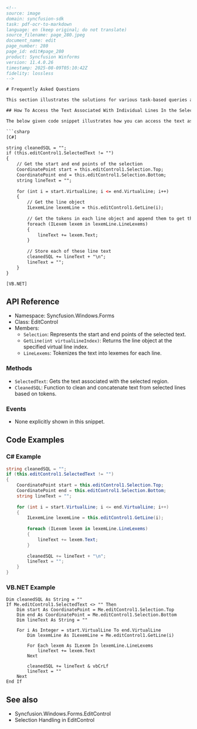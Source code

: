 ```html
<!-- 
source: image
domain: syncfusion-sdk
task: pdf-ocr-to-markdown
language: en (keep original; do not translate)
source_filename: page_280.jpeg
document_name: edit
page_number: 280
page_id: edit#page_280
product: Syncfusion Winforms
version: 11.4.0.26
timestamp: 2025-08-09T05:10:42Z
fidelity: lossless
-->

# Frequently Asked Questions

This section illustrates the solutions for various task-based queries about Essential Edit. Following are FAQs for the Edit Control:

## How To Access the Text Associated With Individual Lines In the Selected Text Region Of the Edit Control

The below given code snippet illustrates how you can access the text associated with individual lines in the selected text region of the Edit Control.

```csharp
[C#]

string cleanedSQL = "";
if (this.editControl1.SelectedText != "")
{
    // Get the start and end points of the selection
    CoordinatePoint start = this.editControl1.Selection.Top;
    CoordinatePoint end = this.editControl1.Selection.Bottom;
    string lineText = "";
    
    for (int i = start.VirtualLine; i <= end.VirtualLine; i++)
    {
        // Get the line object
        ILexemLine lexemLine = this.editControl1.GetLine(i);
        
        // Get the tokens in each line object and append them to get the line text
        foreach (ILexem lexem in lexemLine.LineLexems)
        {
            lineText += lexem.Text;
        }
        
        // Store each of these line text
        cleanedSQL += lineText + "\n";
        lineText = "";
    }
}
```

```vb.net
[VB.NET]
```

## API Reference
- Namespace: Syncfusion.Windows.Forms
- Class: EditControl
- Members:
  - `Selection`: Represents the start and end points of the selected text.
  - `GetLine(int virtualLineIndex)`: Returns the line object at the specified virtual line index.
  - `LineLexems`: Tokenizes the text into lexemes for each line.

### Methods
- `SelectedText`: Gets the text associated with the selected region.
- `CleanedSQL`: Function to clean and concatenate text from selected lines based on tokens.

### Events
- None explicitly shown in this snippet.

## Code Examples

### C# Example
```csharp
string cleanedSQL = "";
if (this.editControl1.SelectedText != "")
{
    CoordinatePoint start = this.editControl1.Selection.Top;
    CoordinatePoint end = this.editControl1.Selection.Bottom;
    string lineText = "";
    
    for (int i = start.VirtualLine; i <= end.VirtualLine; i++)
    {
        ILexemLine lexemLine = this.editControl1.GetLine(i);
        
        foreach (ILexem lexem in lexemLine.LineLexems)
        {
            lineText += lexem.Text;
        }
        
        cleanedSQL += lineText + "\n";
        lineText = "";
    }
}
```

### VB.NET Example
```vb.net
Dim cleanedSQL As String = ""
If Me.editControl1.SelectedText <> "" Then
    Dim start As CoordinatePoint = Me.editControl1.Selection.Top
    Dim end As CoordinatePoint = Me.editControl1.Selection.Bottom
    Dim lineText As String = ""
    
    For i As Integer = start.VirtualLine To end.VirtualLine
        Dim lexemLine As ILexemLine = Me.editControl1.GetLine(i)
        
        For Each lexem As ILexem In lexemLine.LineLexems
            lineText += lexem.Text
        Next
        
        cleanedSQL += lineText & vbCrLf
        lineText = ""
    Next
End If
```

## See also
- Syncfusion.Windows.Forms.EditControl
- Selection Handling in EditControl

<!-- tags: [syncfusion-sdk, editcontrol, text-selection, line-text] keywords: [essential edit, selected text, individual lines, edit control, text access, cleaning text] -->
```